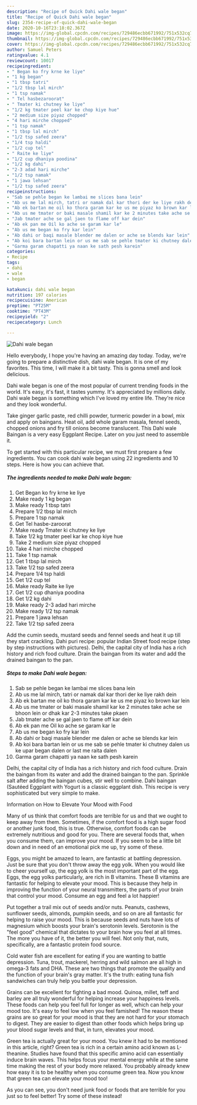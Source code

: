 ```yaml
---
description: "Recipe of Quick Dahi wale began"
title: "Recipe of Quick Dahi wale began"
slug: 2354-recipe-of-quick-dahi-wale-began
date: 2020-10-16T23:18:02.367Z
image: https://img-global.cpcdn.com/recipes/729486ecbb671992/751x532cq70/dahi-wale-began-recipe-main-photo.jpg
thumbnail: https://img-global.cpcdn.com/recipes/729486ecbb671992/751x532cq70/dahi-wale-began-recipe-main-photo.jpg
cover: https://img-global.cpcdn.com/recipes/729486ecbb671992/751x532cq70/dahi-wale-began-recipe-main-photo.jpg
author: Samuel Peters
ratingvalue: 4.1
reviewcount: 10017
recipeingredient:
- " Began ko fry krne ke liye"
- "1 kg began"
- "1 tbsp tatri"
- "1/2 tbsp lal mirch"
- "1 tsp namak"
- " Tel hasbezaroorat"
- " Tmater ki chutney ke liye"
- "1/2 kg tmater peel kar ke chop kiye hue"
- "2 medium size piyaz chopped"
- "4 hari mirche chopped"
- "1 tsp namak"
- "1 tbsp lal mirch"
- "1/2 tsp safed zeera"
- "1/4 tsp haldi"
- "1/2 cup tel"
- " Raite ke liye"
- "1/2 cup dhaniya poodina"
- "1/2 kg dahi"
- "2-3 adad hari mirche"
- "1/2 tsp namak"
- "1 jawa lehsan"
- "1/2 tsp safed zeera"
recipeinstructions:
- "Sab se pehle began ke lambai me slices bana lein"
- "Ab us me lal mirch, tatri or namak dal kar thori der ke liye rakh dein"
- "Ab ek bartan me oil ko thora garam kar ke us me piyaz ko brown kar lein"
- "Ab us me tmater or baki masale shamil kar ke 2 minutes take ache se bhoon lein or dhak kar 2-3 minutes take pkaen"
- "Jab tmater ache se gal jaen to flame off kar dein"
- "Ab ek pan me Oil ko ache se garam kar le"
- "Ab us me began ko fry kar lein"
- "Ab dahi or baqi masale blender me dalen or ache se blends kar lein"
- "Ab koi bara bartan lein or us me sab se pehle tmater ki chutney dalen us ke upar began dalen or last me raita dalen"
- "Garma garam chapatti ya naan ke sath pesh karein"
categories:
- Recipe
tags:
- dahi
- wale
- began

katakunci: dahi wale began 
nutrition: 197 calories
recipecuisine: American
preptime: "PT25M"
cooktime: "PT43M"
recipeyield: "2"
recipecategory: Lunch

---
```



![Dahi wale began](https://img-global.cpcdn.com/recipes/729486ecbb671992/751x532cq70/dahi-wale-began-recipe-main-photo.jpg)

Hello everybody, I hope you're having an amazing day today. Today, we're going to prepare a distinctive dish, dahi wale began. It is one of my favorites. This time, I will make it a bit tasty. This is gonna smell and look delicious.

Dahi wale began is one of the most popular of current trending foods in the world. It's easy, it's fast, it tastes yummy. It's appreciated by millions daily. Dahi wale began is something which I've loved my entire life. They're nice and they look wonderful.

Take ginger garlic paste, red chilli powder, turmeric powder in a bowl, mix and apply on baingans. Heat oil, add whole garam masala, fennel seeds, chopped onions and fry till onions become translucent. This Dahi wale Baingan is a very easy Eggplant Recipe. Later on you just need to assemble it.


To get started with this particular recipe, we must first prepare a few ingredients. You can cook dahi wale began using 22 ingredients and 10 steps. Here is how you can achieve that.

<!--inarticleads1-->

##### The ingredients needed to make Dahi wale began:

1. Get  Began ko fry krne ke liye
1. Make ready 1 kg began
1. Make ready 1 tbsp tatri
1. Prepare 1/2 tbsp lal mirch
1. Prepare 1 tsp namak
1. Get  Tel hasbe-zaroorat
1. Make ready  Tmater ki chutney ke liye
1. Take 1/2 kg tmater peel kar ke chop kiye hue
1. Take 2 medium size piyaz chopped
1. Take 4 hari mirche chopped
1. Take 1 tsp namak
1. Get 1 tbsp lal mirch
1. Take 1/2 tsp safed zeera
1. Prepare 1/4 tsp haldi
1. Get 1/2 cup tel
1. Make ready  Raite ke liye
1. Get 1/2 cup dhaniya poodina
1. Get 1/2 kg dahi
1. Make ready 2-3 adad hari mirche
1. Make ready 1/2 tsp namak
1. Prepare 1 jawa lehsan
1. Take 1/2 tsp safed zeera


Add the cumin seeds, mustard seeds and fennel seeds and heat it up till they start crackling. Dahi puri recipe: popular Indian Street food recipe (step by step instructions with pictures). Delhi, the capital city of India has a rich history and rich food culture. Drain the baingan from its water and add the drained baingan to the pan. 

<!--inarticleads2-->

##### Steps to make Dahi wale began:

1. Sab se pehle began ke lambai me slices bana lein
1. Ab us me lal mirch, tatri or namak dal kar thori der ke liye rakh dein
1. Ab ek bartan me oil ko thora garam kar ke us me piyaz ko brown kar lein
1. Ab us me tmater or baki masale shamil kar ke 2 minutes take ache se bhoon lein or dhak kar 2-3 minutes take pkaen
1. Jab tmater ache se gal jaen to flame off kar dein
1. Ab ek pan me Oil ko ache se garam kar le
1. Ab us me began ko fry kar lein
1. Ab dahi or baqi masale blender me dalen or ache se blends kar lein
1. Ab koi bara bartan lein or us me sab se pehle tmater ki chutney dalen us ke upar began dalen or last me raita dalen
1. Garma garam chapatti ya naan ke sath pesh karein


Delhi, the capital city of India has a rich history and rich food culture. Drain the baingan from its water and add the drained baingan to the pan. Sprinkle salt after adding the baingan cubes, stir well to combine. Dahi baingan (Sautéed Eggplant with Yogurt is a classic eggplant dish. This recipe is very sophisticated but very simple to make. 

Information on How to Elevate Your Mood with Food


Many of us think that comfort foods are terrible for us and that we ought to keep away from them. Sometimes, if the comfort food is a high sugar food or another junk food, this is true. Otherwise, comfort foods can be extremely nutritious and good for you. There are several foods that, when you consume them, can improve your mood. If you seem to be a little bit down and in need of an emotional pick me up, try some of these.

Eggs, you might be amazed to learn, are fantastic at battling depression. Just be sure that you don't throw away the egg yolk. When you would like to cheer yourself up, the egg yolk is the most important part of the egg. Eggs, the egg yolks particularly, are rich in B vitamins. These B vitamins are fantastic for helping to elevate your mood. This is because they help in improving the function of your neural transmitters, the parts of your brain that control your mood. Consume an egg and feel a lot happier!

Put together a trail mix out of seeds and/or nuts. Peanuts, cashews, sunflower seeds, almonds, pumpkin seeds, and so on are all fantastic for helping to raise your mood. This is because seeds and nuts have lots of magnesium which boosts your brain's serotonin levels. Serotonin is the "feel good" chemical that dictates to your brain how you feel at all times. The more you have of it, the better you will feel. Not only that, nuts, specifically, are a fantastic protein food source.

Cold water fish are excellent for eating if you are wanting to battle depression. Tuna, trout, mackerel, herring and wild salmon are all high in omega-3 fats and DHA. These are two things that promote the quality and the function of your brain's gray matter. It's the truth: eating tuna fish sandwiches can truly help you battle your depression. 

Grains can be excellent for fighting a bad mood. Quinoa, millet, teff and barley are all truly wonderful for helping increase your happiness levels. These foods can help you feel full for longer as well, which can help your mood too. It's easy to feel low when you feel famished! The reason these grains are so great for your mood is that they are not hard for your stomach to digest. They are easier to digest than other foods which helps bring up your blood sugar levels and that, in turn, elevates your mood.

Green tea is actually great for your mood. You knew it had to be mentioned in this article, right? Green tea is rich in a certain amino acid known as L-theanine. Studies have found that this specific amino acid can essentially induce brain waves. This helps focus your mental energy while at the same time making the rest of your body more relaxed. You probably already knew how easy it is to be healthy when you consume green tea. Now you know that green tea can elevate your mood too!

As you can see, you don't need junk food or foods that are terrible for you just so to feel better! Try some of these instead!

